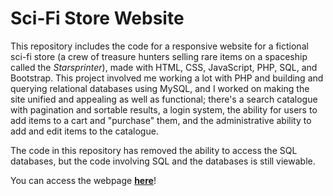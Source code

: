 Sci-Fi Store Website
====================

This repository includes the code for a responsive website for a fictional sci-fi store (a crew of treasure hunters selling rare items on a spaceship called the *Starsprinter*), made with HTML, CSS, JavaScript, PHP, SQL, and Bootstrap. This project involved me working a lot with PHP and building and querying relational databases using MySQL, and I worked on making the site unified and appealing as well as functional; there's a search catalogue with pagination and sortable results, a login system, the ability for users to add items to a cart and "purchase" them, and the administrative ability to add and edit items to the catalogue.

The code in this repository has removed the ability to access the SQL databases, but the code involving SQL and the databases is still viewable.

You can access the webpage **[here](https://bensta.epizy.com/starsprinter)**!
